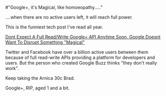 #"Google+, it's Magical, like homoeopathy....."

....when there are no active users left, it will reach full power.

This is the funniest tech post I've read all year.

<a href="http://techcrunch.com/2012/06/28/dont-expect-a-full-readwrite-google-api-anytime-soon-google-doesnt-want-to-disrupt-something-magical/">Dont Expect A Full Read/Write Google+ API Anytime Soon, Google Doesnt Want To Disrupt Something "Magical"</a>

Twitter and Facebook have over a billion active users between them because of full read-write APIs providing a platform for developers and users. But the person who created Google Buzz thinks "they don't really work".

Keep taking the Arnica 30c Brad.

Google+, RIP, aged 1 and a bit.
